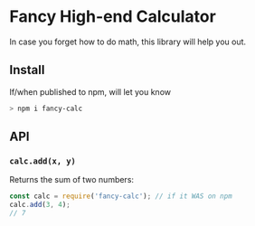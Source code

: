 Fancy High-end Calculator
===

In case you forget how to do math, this library will help you out.

## Install

If/when published to npm, will let you know

```sh
> npm i fancy-calc
```

## API

### `calc.add(x, y)`

Returns the sum of two numbers:

```js
const calc = require('fancy-calc'); // if it WAS on npm
calc.add(3, 4);
// 7
```


